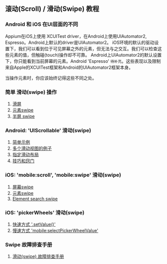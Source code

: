 ## 滚动(Scroll) / 滑动(Swipe) 教程

### Android 和 iOS 在UI层面的不同

Appium在iOS上使用 XCUITest driver，在Android上使用UIAutomator2, Espresso。Android上默认的driver是UIAutomator2。
iOS环境的默认的驱动设置下，我们可以看到位于可见屏幕之外的元素，但无法与之交互。我们可以检查这些元素的值，但触碰(touch)操作却不可靠。
Android上UIAutomator2的默认设置下，你只能看到当前屏幕的元素。Android 'Espresso' `待补充`。这些表现以及限制来自Apple的XCUITest框架和Android的UIAutomator2框架本身。

当操作元素时，你应该始终记得这些不同之处。

### 简单 滑动(swipe) 操作

1. [滑屏](swipe/simple-screen.md)
2. [元素swipe](swipe/simple-element.md)
3. [半屏 swipe](swipe/simple-partial-screen.md)

### Android: 'UIScrollable' 滑动(swipe)

1. [简单示例](swipe/android-simple.md)
2. [多个滑动视图的例子](swipe/android-multiple.md)
3. [指定滑动布局](swipe/android-layout-direction.md)
4. [技巧和窍门](swipe/android-tricks.md)

### iOS: 'mobile:scroll', 'mobile:swipe' 滑动(swipe)

1. [屏幕swipe](swipe/ios-mobile-screen.md)
2. [元素swipe](swipe/ios-mobile-element.md)
3. [Element search swipe](swipe/ios-mobile-element-search.md)

### iOS: 'pickerWheels' 滑动(swipe)

1. [快速方式 '.setValue()'](swipe/ios-picker-wheels-set-value.md)
2. [慢速方式 'mobile:selectPickerWheelValue'](swipe/ios-picker-wheels-mobile.md)

### Swipe 故障排查手册

1. [滑动(swipe) 故障排查手册](swipe/swipe-troubleshoot-guide.md)

